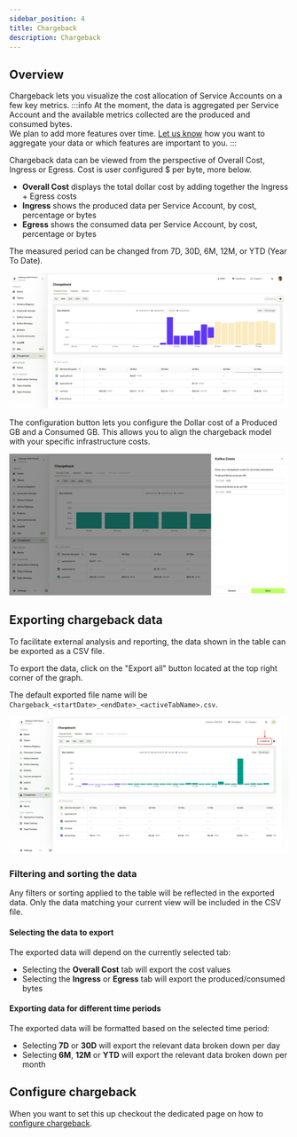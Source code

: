 ```yaml
---
sidebar_position: 4
title: Chargeback
description: Chargeback
---
```


## Overview

Chargeback lets you visualize the cost allocation of Service Accounts on a few key metrics.
:::info
At the moment, the data is aggregated per Service Account and the available metrics collected are the produced and consumed bytes.  
We plan to add more features over time. [Let us know](https://conduktor.io/roadmap) how you want to aggregate your data or which features are important to you.
:::

Chargeback data can be viewed from the perspective of Overall Cost, Ingress or Egress. Cost is user configured $ per byte, more below.

- **Overall Cost** displays the total dollar cost by adding together the Ingress + Egress costs
- **Ingress** shows the produced data per Service Account, by cost, percentage or bytes
- **Egress** shows the consumed data per Service Account, by cost, percentage or bytes

The measured period can be changed from 7D, 30D, 6M, 12M, or YTD (Year To Date).

![Chargeback graph](/images/changelog/platform/v29/chargeback.png)

The configuration button lets you configure the Dollar cost of a Produced GB and a Consumed GB. This allows you to align the chargeback model with your specific infrastructure costs.

![Chargeback Configuration](./img/chargeback-configuration.png)

## Exporting chargeback data

To facilitate external analysis and reporting, the data shown in the table can be exported as a CSV file.

To export the data, click on the "Export all" button located at the top right corner of the graph.

The default exported file name will be `Chargeback_<startDate>_<endDate>_<activeTabName>.csv`.

![A screenshot of the Chargeback section in the console, showing a graph and a data table with cost and usage metrics over time. The 'Export all' button is highlighted in the top right corner of the graph.](/images/changelog/platform/v30/chargeback-data-export.png)

### Filtering and sorting the data

Any filters or sorting applied to the table will be reflected in the exported data. Only the data matching your current view will be included in the CSV file.

#### Selecting the data to export

The exported data will depend on the currently selected tab:
- Selecting the **Overall Cost** tab will export the cost values
- Selecting the **Ingress** or **Egress** tab will export the produced/consumed bytes

#### Exporting data for different time periods

The exported data will be formatted based on the selected time period:
- Selecting **7D** or **30D** will export the relevant data broken down per day
- Selecting **6M**, **12M** or **YTD** will export the relevant data broken down per month

## Configure chargeback
When you want to set this up checkout the dedicated page on how to [configure chargeback](docs/platform/guides/configure-chargeback.md).
